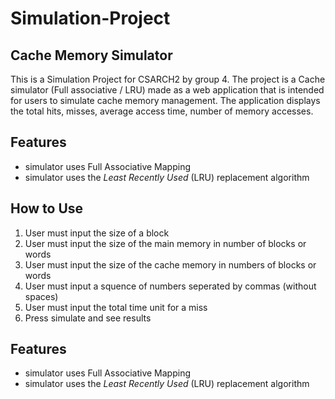 # Simulation-Project
## Cache Memory Simulator 
This is a Simulation Project for CSARCH2 by group 4. The project is a Cache simulator (Full associative / LRU) made as a web application that is intended for users to simulate cache memory management. The application displays the total hits, misses, average access time, number of memory accesses. 

## Features
- simulator uses Full Associative Mapping
- simulator uses the *Least Recently Used* (LRU) replacement algorithm

## How to Use
1. User must input the size of a block
2. User must input the size of the main memory in number of blocks or words
3. User must input the size of the cache memory in numbers of blocks or words
4. User must input a squence of numbers seperated by commas (without spaces)
5. User must input the total time unit for a miss
6. Press simulate and see results 

## Features
- simulator uses Full Associative Mapping
- simulator uses the *Least Recently Used* (LRU) replacement algorithm